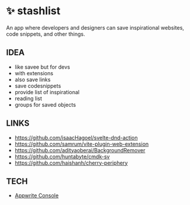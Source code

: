 # ✨ stashlist
An app where developers and designers can save inspirational websites, code snippets, and other things.

## IDEA
- like savee but for devs
- with extensions
- also save links
- save codesnippets
- provide list of inspirational
- reading list
- groups for saved objects

## LINKS
- https://github.com/isaacHagoel/svelte-dnd-action
- https://github.com/samrum/vite-plugin-web-extension
- https://github.com/adityaoberai/BackgroundRemover
- https://github.com/huntabyte/cmdk-sv
- https://github.com/haishanh/cherry-periphery

## TECH
- [Appwrite Console](https://cloud.appwrite.io/console/project-65b011e0ee19329fcae0/overview/platforms)
